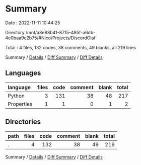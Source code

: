 # Summary

Date : 2022-11-11 10:44:25

Directory /mnt/a8e88b41-8715-495f-a6db-4e0baa9e2b75/#Nico/Projects/DiscordOlaf

Total : 4 files,  132 codes, 38 comments, 49 blanks, all 219 lines

Summary / [Details](details.md) / [Diff Summary](diff.md) / [Diff Details](diff-details.md)

## Languages
| language | files | code | comment | blank | total |
| :--- | ---: | ---: | ---: | ---: | ---: |
| Python | 3 | 131 | 38 | 48 | 217 |
| Properties | 1 | 1 | 0 | 1 | 2 |

## Directories
| path | files | code | comment | blank | total |
| :--- | ---: | ---: | ---: | ---: | ---: |
| . | 4 | 132 | 38 | 49 | 219 |

Summary / [Details](details.md) / [Diff Summary](diff.md) / [Diff Details](diff-details.md)